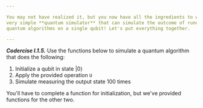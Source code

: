 ```yaml
---

You may not have realized it, but you now have all the ingredients to write a
very simple **quantum simulator** that can simulate the outcome of running
quantum algorithms on a single qubit! Let's put everything together.

---
```


***Codercise I.1.5.*** Use the functions below to simulate a quantum algorithm
   that does the following:
 1. Initialize a qubit in state $\vert 0\rangle$
 2. Apply the provided operation ``U``
 3. Simulate measuring the output state 100 times
 
You'll have to complete a function for initialization, but we've provided
functions for the other two.